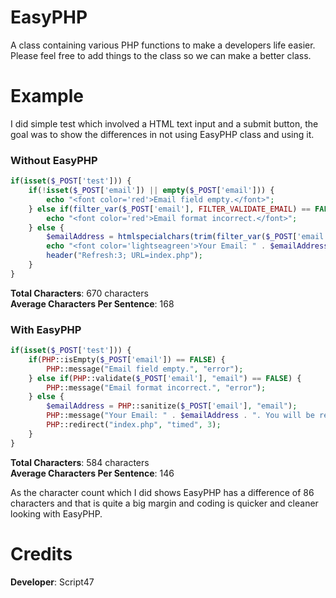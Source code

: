 EasyPHP
=======

A class containing various PHP functions to make a developers life easier. Please feel free to add things to the class so we can make a better class.

Example
=======

I did simple test which involved a HTML text input and a submit button, the goal was to show the differences in not using EasyPHP class and using it.

<h3>Without EasyPHP</h3>

```php
if(isset($_POST['test'])) {
    if(!isset($_POST['email']) || empty($_POST['email'])) {
        echo "<font color='red'>Email field empty.</font>";
    } else if(filter_var($_POST['email'], FILTER_VALIDATE_EMAIL) == FALSE) {
        echo "<font color='red'>Email format incorrect.</font>";
    } else {
        $emailAddress = htmlspecialchars(trim(filter_var($_POST['email'], FILTER_SANITIZE_EMAIL)));
        echo "<font color='lightseagreen'>Your Email: " . $emailAddress . ". You will be redirected in 3 seconds.</font>";
        header("Refresh:3; URL=index.php");
    }           
}      

```

<b>Total Characters</b>: 670 characters
<br/>
<b>Average Characters Per Sentence</b>: 168

<h3>With EasyPHP</h3>

```php
if(isset($_POST['test'])) {
    if(PHP::isEmpty($_POST['email']) == FALSE) {
        PHP::message("Email field empty.", "error");
    } else if(PHP::validate($_POST['email'], "email") == FALSE) {
        PHP::message("Email format incorrect.", "error");
    } else {
        $emailAddress = PHP::sanitize($_POST['email'], "email");
        PHP::message("Your Email: " . $emailAddress . ". You will be redirected in 3 seconds.", "message");
        PHP::redirect("index.php", "timed", 3);
    }           
}      
```

<b>Total Characters</b>: 584 characters
<br/>
<b>Average Characters Per Sentence</b>: 146

As the character count which I did shows EasyPHP has a difference of 86 characters and that is quite a big margin and coding is quicker and cleaner looking with EasyPHP.

Credits
=======

<b>Developer</b>: Script47
